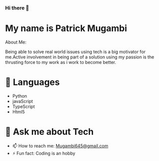 ### Hi there 👋

# My name is Patrick Mugambi
<!--
**Mugambi645/Mugambi645** is a ✨ _special_ ✨ repository because its `README.md` (this file) appears on your GitHub profile.
-->
About Me:

Being able to solve real world issues using tech is a big motivator for me.Active involvement in being part of a solution using my passion is the thrusting force to my work as i work to become better.

# 🔭 Languages

 - Python
 - javaScript
 - TypeScript
 - Html5


# 💬 Ask me about Tech
- 📫 How to reach me: Mugambi645@gmail.com
- ⚡ Fun fact: Coding is an hobby

